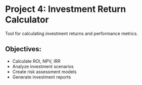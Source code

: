 # Project 4: Investment Return Calculator

Tool for calculating investment returns and performance metrics.

## Objectives:
- Calculate ROI, NPV, IRR
- Analyze investment scenarios
- Create risk assessment models
- Generate investment reports
